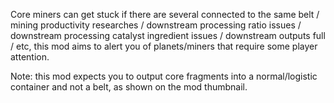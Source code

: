 Core miners can get stuck if there are several connected to the same belt / mining productivity researches / downstream processing ratio issues / downstream processing catalyst ingredient issues / downstream outputs full / etc, this mod aims to alert you of planets/miners that require some player attention.

Note: this mod expects you to output core fragments into a normal/logistic container and not a belt, as shown on the mod thumbnail.
